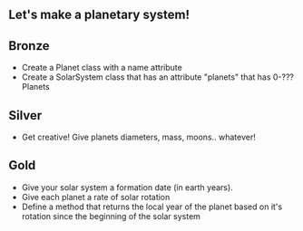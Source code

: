 Let's make a planetary system!
------------------------------

Bronze
-------
- Create a Planet class with a name attribute
- Create a SolarSystem class that has an attribute "planets" that has 0-??? Planets

Silver
------
- Get creative! Give planets diameters, mass, moons.. whatever!

Gold
------
- Give your solar system a formation date (in earth years).
- Give each planet a rate of solar rotation
- Define a method that returns the local year of the planet based on it's rotation since the beginning of the solar system
